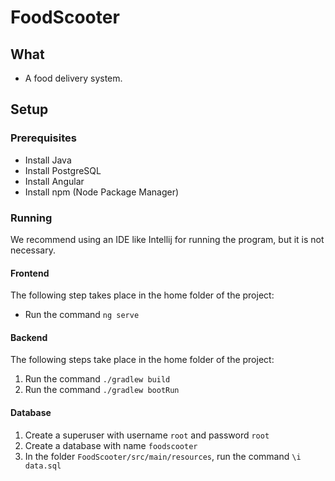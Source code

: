# FoodScooter

## What
* A food delivery system.

## Setup

### Prerequisites
* Install Java
* Install PostgreSQL
* Install Angular
* Install npm (Node Package Manager)

### Running
We recommend using an IDE like Intellij for running the program, but it is not necessary.

#### Frontend
The following step takes place in the home folder of the project:
* Run the command `ng serve` 

#### Backend
The following steps take place in the home folder of the project:
1. Run the command `./gradlew build`
2. Run the command `./gradlew bootRun`

#### Database
1. Create a superuser with username `root` and password `root`
2. Create a database with name `foodscooter`
3. In the folder `FoodScooter/src/main/resources`, run the command `\i data.sql` 
